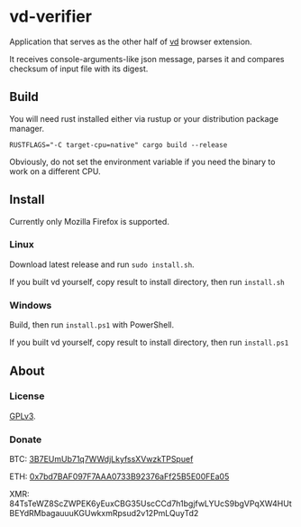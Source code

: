 # vd-verifier

Application that serves as the other half of [vd](https://github.com/mmatous/vd) browser extension.

It receives console-arguments-like json message, parses it and compares checksum of input file with its digest.

## Build

You will need rust installed either via rustup or your distribution package manager.

```
RUSTFLAGS="-C target-cpu=native" cargo build --release
```

Obviously, do not set the environment variable if you need the binary to
work on a different CPU.

## Install

Currently only Mozilla Firefox is supported.

### Linux

Download latest release and run `sudo install.sh`.

If you built vd yourself, copy result to install directory, then run `install.sh`

### Windows

Build, then run `install.ps1` with PowerShell.

If you built vd yourself, copy result to install directory, then run `install.ps1`

## About

### License

[GPLv3](LICENSE).

### Donate

BTC: [3B7EUmUb71q7WWdjLkyfssXVwzkTPSpuef](https://blockexplorer.com/address/3B7EUmUb71q7WWdjLkyfssXVwzkTPSpuef)

ETH: [0x7bd7BAF097F7AAA0733B92376aFf25B5E00FEa05](https://blockscout.com/eth/mainnet/address/0x7bd7baf097f7aaa0733b92376aff25b5e00fea05/)

XMR: 84TsTeWZ8ScZWPEK6yEuxCBG35UscCCd7h1bgjfwLYUcS9bgVPqXW4HUtBEYdRMbagauuuKGUwkxmRpsud2v12PmLQuyTd2
